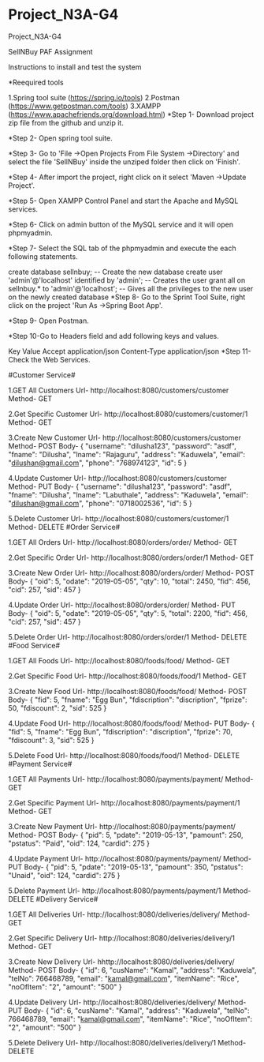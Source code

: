 # Project_N3A-G4
Project_N3A-G4


SellNBuy
PAF Assignment

Instructions to install and test the system

*Reequired tools

1.Spring tool suite (https://spring.io/tools)
2.Postman (https://www.getpostman.com/tools)
3.XAMPP (https://www.apachefriends.org/download.html)
*Step 1- Download project zip file from the github and unzip it.

*Step 2- Open spring tool suite.

*Step 3- Go to 'File ->Open Projects From File System ->Directory' and select the file 'SellNBuy' inside the unziped folder then click on 'Finish'.

*Step 4- After import the project, right click on it select 'Maven ->Update Project'.

*Step 5- Open XAMPP Control Panel and start the Apache and MySQL services.

*Step 6- Click on admin button of the MySQL service and it will open phpmyadmin.

*Step 7- Select the SQL tab of the phpmyadmin and execute the each following statements.

 create database sellnbuy; -- Create the new database
 create user 'admin'@'localhost' identified by 'admin'; -- Creates the user
 grant all on sellnbuy.* to 'admin'@'localhost'; -- Gives all the privileges to the new user on the newly created database
*Step 8- Go to the Sprint Tool Suite, right click on the project 'Run As ->Spring Boot App'.

*Step 9- Open Postman.

*Step 10-Go to Headers field and add following keys and values.

  Key		  Value
  Accept         application/json
  Content-Type   application/json
*Step 11-Check the Web Services.

#Customer Service#

1.GET All Customers
Url- http://localhost:8080/customers/customer
Method- GET

2.Get Specific Customer
Url- http://localhost:8080/customers/customer/1
Method- GET	

3.Create New Customer
Url- http://localhost:8080/customers/customer
Method- POST
Body- {
"username": "dilusha123",
"password": "asdf",
"fname": "Dilusha",
"lname": "Rajaguru",
"address": "Kaduwela",
"email": "dilushan@gmail.com",
"phone": "768974123",
"id": 5
}

4.Update Customer
Url- http://localhost:8080/customers/customer
Method- PUT
Body- {
"username": "dilusha123",
"password": "asdf",
"fname": "Dilusha",
"lname": "Labuthale",
"address": "Kaduwela",
"email": "dilushan@gmail.com",
"phone": "0718002536",
"id": 5
}


5.Delete Customer
Url- http://localhost:8080/customers/customer/1
Method- DELETE
#Order Service#

1.GET All Orders
Url- http://localhost:8080/orders/order/
Method- GET

2.Get Specific Order
Url- http://localhost:8080/orders/order/1
Method- GET	

3.Create New Order
Url- http://localhost:8080/orders/order/
Method- POST
Body- {
"oid": 5,
"odate": "2019-05-05",
"qty": 10,
"total": 2450,
"fid": 456,
"cid": 257,
"sid": 457
}


4.Update Order
Url- http://localhost:8080/orders/order/
Method- PUT
Body- {
"oid": 5,
"odate": "2019-05-05",
"qty": 5,
"total": 2200,
"fid": 456,
"cid": 257,
"sid": 457
}



5.Delete Order
Url- http://localhost:8080/orders/order/1
Method- DELETE
#Food Service#

1.GET All Foods
Url- http://localhost:8080/foods/food/
Method- GET

2.Get Specific Food
Url- http://localhost:8080/foods/food/1
Method- GET	

3.Create New Food
Url- http://localhost:8080/foods/food/
Method- POST
Body- {
"fid": 5,
"fname": "Egg Bun",
"fdiscription": "discription",
"fprize": 50,
"fdiscount": 2,
"sid": 525
}


4.Update Food
Url- http://localhost:8080/foods/food/
Method- PUT
Body- {
"fid": 5,
"fname": "Egg Bun",
"fdiscription": "discription",
"fprize": 70,
"fdiscount": 3,
"sid": 525
}



5.Delete Food
Url- http://localhost:8080/foods/food/1
Method- DELETE
#Payment Service#

1.GET All Payments
Url- http://localhost:8080/payments/payment/
Method- GET

2.Get Specific Payment
Url- http://localhost:8080/payments/payment/1
Method- GET	

3.Create New Payment
Url- http://localhost:8080/payments/payment/
Method- POST
Body- {
"pid": 5,
"pdate": "2019-05-13",
"pamount": 250,
"pstatus": "Paid",
"oid": 124,
"cardid": 275
}


4.Update Payment
Url- http://localhost:8080/payments/payment/
Method- PUT
Body- {
"pid": 5,
"pdate": "2019-05-13",
"pamount": 350,
"pstatus": "Unaid",
"oid": 124,
"cardid": 275
}



5.Delete Payment
Url- http://localhost:8080/payments/payment/1
Method- DELETE
#Delivery Service#

1.GET All Deliveries
Url- http://localhost:8080/deliveries/delivery/
Method- GET

2.Get Specific Delivery
Url- http://localhost:8080/deliveries/delivery/1
Method- GET	

3.Create New Delivery
Url- hhttp://localhost:8080/deliveries/delivery/
Method- POST
Body- {
"id": 6,
"cusName": "Kamal",
"address": "Kaduwela",
"telNo": 766468789,
"email": "kamal@gmail.com",
"itemName": "Rice",
"noOfItem": "2",
"amount": "500"
}


4.Update Delivery
Url- http://localhost:8080/deliveries/delivery/
Method- PUT
Body- {
"id": 6,
"cusName": "Kamal",
"address": "Kaduwela",
"telNo": 766468789,
"email": "kamal@gmail.com",
"itemName": "Rice",
"noOfItem": "2",
"amount": "500"
}



5.Delete Delivery
Url- http://localhost:8080/deliveries/delivery/1
Method- DELETE
